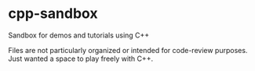 # cpp-sandbox
Sandbox for demos and tutorials using C++

Files are not particularly organized or intended for code-review purposes. Just wanted a space to play freely with C++.
